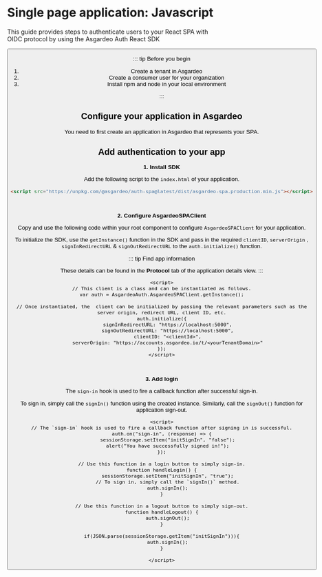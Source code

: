 # Single page application: Javascript

This guide provides steps to authenticate users to your React SPA with OIDC protocol by using the Asgardeo Auth React
SDK

<Button buttonType='primary' buttonText='Try out the sample app' buttonPath='/quickstarts/qsg-spa-sample'/>

::: tip Before you begin

1. Create a tenant in Asgardeo
2. Create a consumer user for your organization
3. Install npm and node in your local environment

:::

## Configure your application in Asgardeo

You need to first create an application in Asgardeo that represents your SPA.

<CommonGuide guide='guides/fragments/configure-spa-in-asgardeo.md'/>

## Add authentication to your app

**1. Install SDK**

Add the following script to the `index.html` of your application.

``` html
<script src="https://unpkg.com/@asgardeo/auth-spa@latest/dist/asgardeo-spa.production.min.js"></script>
```

<br>

**2. Configure AsgardeoSPAClient**

Copy and use the following code within your root component to configure `AsgardeoSPAClient` for your application.

To initialize the SDK, use the `getInstance()` function in the SDK and pass in the required `clientID`, `serverOrigin`
, `signInRedirectURL` & `signOutRedirectURL` to the `auth.initialize()` function.

::: tip Find app information

These details can be found in the **Protocol** tab of the application details view.
:::

```
<script>
// This client is a class and can be instantiated as follows.
var auth = AsgardeoAuth.AsgardeoSPAClient.getInstance();

// Once instantiated, the  client can be initialized by passing the relevant parameters such as the server origin, redirect URL, client ID, etc.
auth.initialize({
    signInRedirectURL: "https://localhost:5000",
    signOutRedirectURL: "https://localhost:5000",
    clientID: "<clientId>",
    serverOrigin: "https://accounts.asgardeo.io/t/<yourTenantDomain>"
});
</script>
```

<br>

**3. Add login**

The `sign-in` hook is used to fire a callback function after successful sign-in.

To sign in, simply call the `signIn()` function using the created instance. Similarly, call the `signOut()` function for
application sign-out.

```
<script>
// The `sign-in` hook is used to fire a callback function after signing in is successful.
auth.on("sign-in", (response) => {
    sessionStorage.setItem("initSignIn", "false");
    alert("You have successfully signed in!");
});

// Use this function in a login button to simply sign-in.
function handleLogin() {
    sessionStorage.setItem("initSignIn", "true");
    // To sign in, simply call the `signIn()` method.
    auth.signIn();
}

// Use this function in a logout button to simply sign-out.
function handleLogout() {
    auth.signOut();
}

if(JSON.parse(sessionStorage.getItem("initSignIn"))){
    auth.signIn();
}

</script>
```
